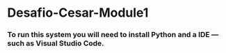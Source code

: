 # Desafio-Cesar-Module1

### To run this system you will need to install Python and a IDE — such as Visual Studio Code.
